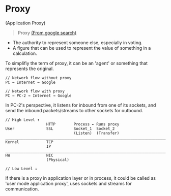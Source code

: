 # Proxy
(Application Proxy)

> Proxy
<a href="https://www.google.com/search?q=proxy+meaning&rlz=1C1MRIB_koJP962JP962&oq=proxy+meaning&aqs=chrome..69i57.1399j0j7&sourceid=chrome&ie=UTF-8">(From google search)</a>
* The authority to represent someone else, especially in voting.
* A figure that can be used to represent the value of something in a calculation.

To simplifiy the term of proxy, it can be an 'agent' or something that represents the original.

```
// Network flow without proxy
PC → Internet → Google

// Network flow with proxy
PC → PC-2 → Internet → Google
```

In PC-2's perspective, it listens for inbound from one of its sockets, and send the inbound packets/streams to other sockets for outbound.

```
// High Level ↑
                  HTTP        Process ← Runs proxy
User              SSL         Socket_1  Socket_2
                              (Listen)  (Transfer)
_________________________________________________________________________
Kernel            TCP
                  IP
_________________________________________________________________________
HW                NIC
                  (Physical)

// Low Level ↓
```

If there is a proxy in application layer or in process, it could be called as 'user mode application proxy', uses sockets and streams for communication.